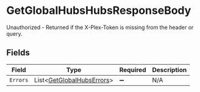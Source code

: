 # GetGlobalHubsHubsResponseBody

Unauthorized - Returned if the X-Plex-Token is missing from the header or query.


## Fields

| Field                                                                     | Type                                                                      | Required                                                                  | Description                                                               |
| ------------------------------------------------------------------------- | ------------------------------------------------------------------------- | ------------------------------------------------------------------------- | ------------------------------------------------------------------------- |
| `Errors`                                                                  | List<[GetGlobalHubsErrors](../../Models/Requests/GetGlobalHubsErrors.md)> | :heavy_minus_sign:                                                        | N/A                                                                       |
